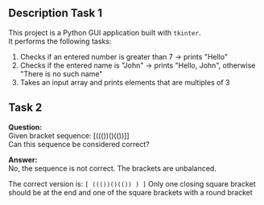 ## Description Task 1

This project is a Python GUI application built with `tkinter`.  
It performs the following tasks:

1. Checks if an entered number is greater than 7 → prints "Hello"
2. Checks if the entered name is "John" → prints "Hello, John", otherwise "There is no such name"
3. Takes an input array and prints elements that are multiples of 3




## Task 2

**Question:**  
Given bracket sequence: [((())()(())]]  
Can this sequence be considered correct?

**Answer:**  
No, the sequence is not correct. The brackets are unbalanced.

 The correct version is: `[ ((())()(()) ) ]`
 Only one closing square bracket should be at the end  and one of the square brackets with a round bracket 
